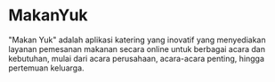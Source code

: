 # MakanYuk

"Makan Yuk" adalah aplikasi katering yang inovatif yang menyediakan layanan pemesanan makanan secara online untuk berbagai acara dan kebutuhan, mulai dari acara perusahaan, acara-acara penting, hingga pertemuan keluarga. 
